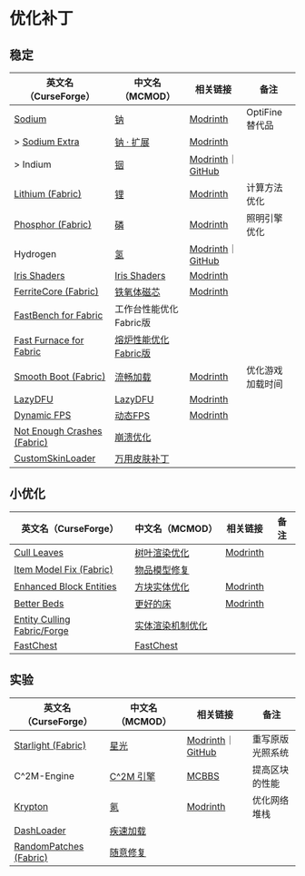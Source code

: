 # 优化补丁

## 稳定

| 英文名（CurseForge）                                                                            | 中文名（MCMOD）                                              | 相关链接                                                                                                    | 备注             |
| ----------------------------------------------------------------------------------------------- | ------------------------------------------------------------ | ----------------------------------------------------------------------------------------------------------- | ---------------- |
| [Sodium](https://www.curseforge.com/minecraft/mc-mods/sodium)                                   | [钠](https://www.mcmod.cn/class/2785.html)                   | [Modrinth](https://www.modrinth.com/mod/sodium)                                                             | OptiFine 替代品  |
| > [Sodium Extra](https://www.curseforge.com/minecraft/mc-mods/sodium-extra)                     | [钠 · 扩展](https://www.mcmod.cn/class/3701.html)            | [Modrinth](https://www.modrinth.com/mod/sodium-extra)                                                       |                  |
| > Indium                                                                                        | [铟](https://www.mcmod.cn/class/3413.html)                   | [Modrinth](https://www.modrinth.com/mod/indium)｜[GitHub](https://github.com/comp500/Indium)                |                  |
| [Lithium (Fabric)](https://www.curseforge.com/minecraft/mc-mods/lithium)                        | [锂](https://www.mcmod.cn/class/2292.html)                   | [Modrinth](https://www.modrinth.com/mod/lithium)                                                            | 计算方法优化     |
| [Phosphor (Fabric)](https://www.curseforge.com/minecraft/mc-mods/phosphor)                      | [磷](https://www.mcmod.cn/class/1766.html)                   | [Modrinth](https://www.modrinth.com/mod/phosphor)                                                           | 照明引擎优化     |
| Hydrogen                                                                                        | [氢](https://www.mcmod.cn/class/3406.html)                   | [Modrinth](https://www.modrinth.com/mod/hydrogen)｜[GitHub](https://github.com/jellysquid3/hydrogen-fabric) |                  |
| [Iris Shaders](https://www.curseforge.com/minecraft/mc-mods/irisshaders)                        | [Iris Shaders](https://www.mcmod.cn/class/3697.html)         | [Modrinth](https://www.modrinth.com/mod/iris)                                                               |                  |
| [FerriteCore (Fabric)](https://www.curseforge.com/minecraft/mc-mods/ferritecore-fabric)         | [铁氧体磁芯](https://www.mcmod.cn/class/3888.html)           | [Modrinth](https://www.modrinth.com/mod/ferrite-core)                                                       |                  |
| [FastBench for Fabric](https://www.curseforge.com/minecraft/mc-mods/fastbench-for-fabric)       | 工作台性能优化Fabric版                                       |                                                                                                             |                  |
| [Fast Furnace for Fabric](https://www.curseforge.com/minecraft/mc-mods/fast-furnace-for-fabric) | [熔炉性能优化Fabric版](https://www.mcmod.cn/class/3079.html) |                                                                                                             |                  |
| [Smooth Boot (Fabric)](https://www.curseforge.com/minecraft/mc-mods/smooth-boot)                | [流畅加载](https://www.mcmod.cn/class/3422.html)             | [Modrinth](https://www.modrinth.com/mod/smoothboot-fabric)                                                  | 优化游戏加载时间 |
| [LazyDFU](https://www.curseforge.com/minecraft/mc-mods/lazydfu)                                 | [LazyDFU](https://www.mcmod.cn/class/3407.html)              | [Modrinth](https://www.modrinth.com/mod/lazydfu)                                                            |                  |
| [Dynamic FPS](https://www.curseforge.com/minecraft/mc-mods/dynamic-fps)                         | [动态FPS](https://www.mcmod.cn/class/3074.html)              | [Modrinth](https://www.modrinth.com/mod/dynamic-fps)                                                        |                  |
| [Not Enough Crashes (Fabric)](https://www.curseforge.com/minecraft/mc-mods/not-enough-crashes)  | [崩溃优化](https://www.mcmod.cn/class/2441.html)             |                                                                                                             |                  |
| [CustomSkinLoader](https://www.curseforge.com/minecraft/mc-mods/customskinloader)               | [万用皮肤补丁](https://www.mcmod.cn/class/883.html)          |                                                                                                             |                  |

## 小优化

| 英文名（CurseForge）                                                                            | 中文名（MCMOD）                                          | 相关链接                                             | 备注 |
| ----------------------------------------------------------------------------------------------- | -------------------------------------------------------- | ---------------------------------------------------- | ---- |
| [Cull Leaves](https://www.curseforge.com/minecraft/mc-mods/cull-leaves)                         | [树叶渲染优化](https://www.mcmod.cn/class/4414.html)     | [Modrinth](https://www.modrinth.com/mod/cull-leaves) |      |
| [Item Model Fix (Fabric)](https://www.curseforge.com/minecraft/mc-mods/item-model-fix)          | [物品模型修复](https://www.mcmod.cn/class/3845.html)     |                                                      |      |
| [Enhanced Block Entities](https://www.curseforge.com/minecraft/mc-mods/enhanced-block-entities) | [方块实体优化](https://www.mcmod.cn/class/3632.html)     | [Modrinth](https://www.modrinth.com/mod/ebe)         |      |
| [Better Beds](https://www.curseforge.com/minecraft/mc-mods/better-beds)                         | [更好的床](https://www.mcmod.cn/class/4356.html)         | [Modrinth](https://www.modrinth.com/mod/better-beds) |      |
| [Entity Culling Fabric/Forge](https://www.curseforge.com/minecraft/mc-mods/entityculling)       | [实体渲染机制优化](https://www.mcmod.cn/class/3629.html) |                                                      |      |
| [FastChest](https://www.curseforge.com/minecraft/mc-mods/fastchest)                             | [FastChest](https://www.mcmod.cn/class/4655.html)        |                                                      |      |

## 实验

| 英文名（CurseForge）                                                                        | 中文名（MCMOD）                                   | 相关链接                                                                                                      | 备注             |
| ------------------------------------------------------------------------------------------- | ------------------------------------------------- | ------------------------------------------------------------------------------------------------------------- | ---------------- |
| [Starlight (Fabric)](https://www.curseforge.com/minecraft/mc-mods/starlight)                | [星光](https://www.mcmod.cn/class/3303.html)      | [Modrinth](https://modrinth.com/mod/starlight)｜[GitHub](https://github.com/Spottedleaf/Starlight/tree/forge) | 重写原版光照系统 |
| C^2M-Engine                                                                                 | [C^2M 引擎](https://www.mcmod.cn/class/3511.html) | [MCBBS](https://www.mcbbs.net/thread-1188136-1-1.html)                                                        | 提高区块的性能   |
| [Krypton](https://www.curseforge.com/minecraft/mc-mods/krypton)                             | [氪](https://www.mcmod.cn/class/3399.html)        | [Modrinth](https://www.modrinth.com/mod/krypton)                                                              | 优化网络堆栈     |
| [DashLoader](https://www.curseforge.com/minecraft/mc-mods/dashloader)                       | [疾速加载](https://www.mcmod.cn/class/3841.html)  |                                                                                                               |                  |
| [RandomPatches (Fabric)](https://www.curseforge.com/minecraft/mc-mods/randompatches-fabric) | [随意修复](https://www.mcmod.cn/class/2253.html)  |                                                                                                               |                  |
